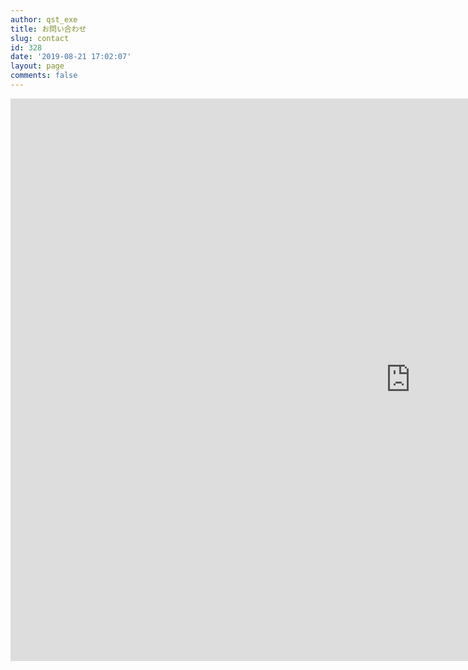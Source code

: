 ```yaml
---
author: qst_exe
title: お問い合わせ
slug: contact
id: 328
date: '2019-08-21 17:02:07'
layout: page
comments: false
---
```


<iframe src="https://docs.google.com/forms/d/e/1FAIpQLSfO3bRMI_CJ7CVYrB1EFCFX0Zha3T2KdFQEZUKYlazI_L3wLw/viewform?embedded=true" width="1280" height="900" frameborder="0" marginheight="0" marginwidth="0">読み込んでいます…</iframe>